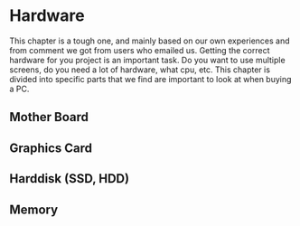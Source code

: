 # Hardware

This chapter is a tough one, and mainly based on our own experiences
and from comment we got from users who emailed us. Getting the correct
hardware for you project is an important task. Do you want to use multiple
screens, do you need a lot of hardware, what cpu, etc. This chapter is 
divided into specific parts that we find are important to look at when 
buying a PC. 

## Mother Board

## Graphics Card

## Harddisk (SSD, HDD)

## Memory




